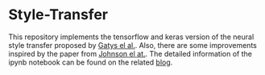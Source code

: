 # Style-Transfer
This repository implements the tensorflow and keras version of the neural style transfer proposed by [Gatys el al.](https://arxiv.org/abs/1508.06576). Also, there are some improvements inspired by the paper from [Johnson el at.](https://arxiv.org/abs/1603.08155). The detailed information of the ipynb notebook can be found on the related [blog](). 
